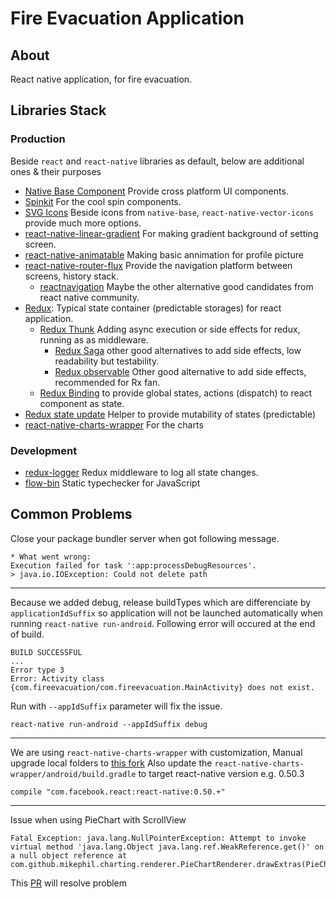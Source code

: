 # Fire Evacuation Application

## About

React native application, for fire evacuation.

## Libraries Stack

### Production

Beside `react` and `react-native` libraries as default, below are additional ones & their purposes

* [Native Base Component](https://nativebase.io/) Provide cross platform UI components.
* [Spinkit](https://github.com/maxs15/react-native-spinkit) For the cool spin components.
* [SVG Icons](https://github.com/oblador/react-native-vector-icons) Beside icons from `native-base`,
  `react-native-vector-icons` provide much more options.
* [react-native-linear-gradient](https://github.com/react-native-community/react-native-linear-gradient)
  For making gradient background of setting screen.
* [react-native-animatable](https://github.com/oblador/react-native-animatable) Making basic
  annimation for profile picture
* [react-native-router-flux](https://github.com/aksonov/react-native-router-flux) Provide the
  navigation platform between screens, history stack.
  * [reactnavigation](https://reactnavigation.org/) Maybe the other alternative good candidates from
    react native community.
* [Redux](https://redux.js.org/): Typical state container (predictable storages) for react
  application.
  * [Redux Thunk](https://github.com/gaearon/redux-thunk) Adding async execution or side effects for
    redux, running as as middleware.
    * [Redux Saga](https://github.com/redux-saga/redux-saga) other good alternatives to add side
      effects, low readability but testability.
    * [Redux observable](https://github.com/redux-observable/redux-observable) Other good
      alternative to add side effects, recommended for Rx fan.
  * [Redux Binding](https://github.com/reactjs/react-redux) to provide global states, actions
    (dispatch) to react component as state.
* [Redux state update](https://github.com/kolodny/immutability-helper) Helper to provide mutability
  of states (predictable)
* [react-native-charts-wrapper](https://github.com/wuxudong/react-native-charts-wrapper) For the
  charts

### Development

* [redux-logger](https://github.com/evgenyrodionov/redux-logger) Redux middleware to log all state
  changes.
* [flow-bin](https://github.com/facebook/flow) Static typechecker for JavaScript

## Common Problems

Close your package bundler server when got following message.

```
* What went wrong:
Execution failed for task ':app:processDebugResources'.
> java.io.IOException: Could not delete path
```

---

Because we added debug, release buildTypes which are differenciate by `applicationIdSuffix` so
application will not be launched automatically when running `react-native run-android`. Following
error will occured at the end of build.

```
BUILD SUCCESSFUL
...
Error type 3
Error: Activity class {com.fireevacuation/com.fireevacuation.MainActivity} does not exist.
```

Run with `--appIdSuffix` parameter will fix the issue.

```
react-native run-android --appIdSuffix debug
```

---

We are using `react-native-charts-wrapper` with customization, Manual upgrade local folders to
[this fork](https://github.com/justindannguyen/react-native-charts-wrapper) Also update the
`react-native-charts-wrapper/android/build.gradle` to target react-native version e.g. 0.50.3

```
compile "com.facebook.react:react-native:0.50.+"
```

---

Issue when using PieChart with ScrollView

```
Fatal Exception: java.lang.NullPointerException: Attempt to invoke virtual method 'java.lang.Object java.lang.ref.WeakReference.get()' on a null object reference at com.github.mikephil.charting.renderer.PieChartRenderer.drawExtras(PieChartRenderer.java:638)
```

This [PR](https://github.com/PhilJay/MPAndroidChart/pull/3603) will resolve problem
